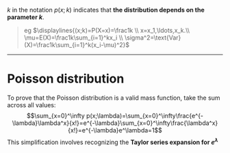 $k$ in the notation $p(x; k)$ indicates that **the distribution depends on the parameter $k$**.
> eg $\displaylines{(x;k)=P(X=x)=\frac1k \\ x=x_1,\ldots,x_k.\\ \mu=E(X)=\frac1k\sum_{i=1}^kx_i  \\ \sigma^2=\text{Var}(X)=\frac1k\sum_{i=1}^k(x_i-\mu)^2}$ 

***

# Poisson distribution

To prove that the Poisson distribution is a valid mass function, take the sum across all values: 
$$\sum_{x=0}^\infty p(x;\lambda)=\sum_{x=0}^\infty\frac{e^{-\lambda}\lambda^x}{x!}=e^{-\lambda}\sum_{x=0}^\infty\frac{\lambda^x}{x!}=e^{-\lambda}e^\lambda=1$$
This simplification involves recognizing the **Taylor series expansion for $e^\lambda$** 


